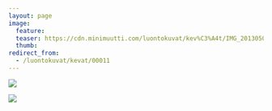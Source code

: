 ```yaml
---
layout: page
image:
  feature:
  teaser: https://cdn.minimuutti.com/luontokuvat/kev%C3%A4t/IMG_20130502_200148-245px.jpg
  thumb:
redirect_from:
  - /luontokuvat/kevat/00011
---
```


![](https://cdn.minimuutti.com/luontokuvat/kev%C3%A4t/IMG_20130502_200141-800px.jpg)

![](https://cdn.minimuutti.com/luontokuvat/kev%C3%A4t/IMG_20130502_200148-800px.jpg)